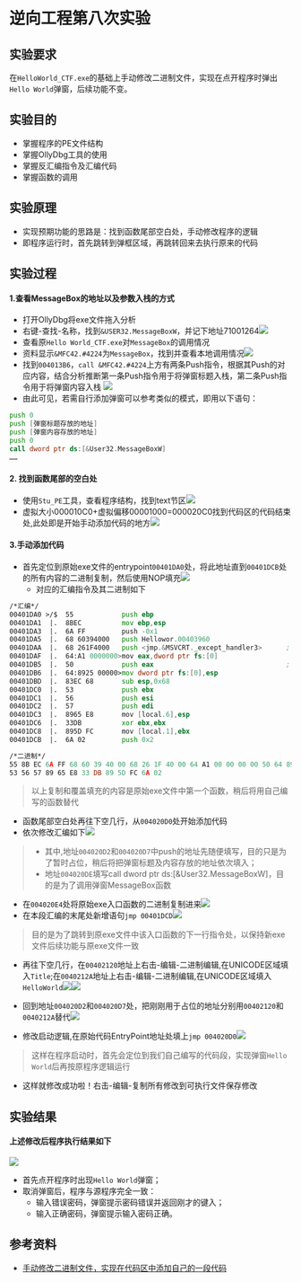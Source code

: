 # 逆向工程第八次实验
## 实验要求
在`HelloWorld_CTF.exe`的基础上手动修改二进制文件，实现在点开程序时弹出`Hello World`弹窗，后续功能不变。
## 实验目的
- 掌握程序的PE文件结构
- 掌握OllyDbg工具的使用
- 掌握反汇编指令及汇编代码
- 掌握函数的调用

## 实验原理
- 实现预期功能的思路是：找到函数尾部空白处，手动修改程序的逻辑
- 即程序运行时，首先跳转到弹框区域，再跳转回来去执行原来的代码

## 实验过程
#### 1.查看MessageBox的地址以及参数入栈的方式
- 打开OllyDbg将exe文件拖入分析
- 右键-查找-名称，找到`&USER32.MessageBoxW`，并记下地址71001264</b>![](./img/6.png)
- 查看原`Hello World_CTF.exe`对`MessageBox`的调用情况
- 资料显示`&MFC42.#4224`为`MessageBox`，找到并查看本地调用情况</b>![](./img/16.png)
- 找到`004013B6`，`call &MFC42.#4224`上方有两条Push指令，根据其Push的对应内容，结合分析推断第一条Push指令用于将弹窗标题入栈，第二条Push指令用于将弹窗内容入栈 ![](./img/17.png)
- 由此可见，若需自行添加弹窗可以参考类似的模式，即用以下语句：
```asm
push 0 
push [弹窗标题存放的地址]
push [弹窗内容存放的地址]
push 0
call dword ptr ds:[&User32.MessageBoxW]
……
```
#### 2. 找到函数尾部的空白处
- 使用`Stu_PE`工具，查看程序结构，找到text节区</b>![](./img/1.png)
- 虚拟大小000010C0+虚拟偏移00001000=000020C0找到代码区的代码结束处,此处即是开始手动添加代码的地方</b>![](./img/3.png)

#### 3.手动添加代码
- 首先定位到原始exe文件的entrypoint`00401DA0`处，将此地址直到`00401DCB`处的所有内容的二进制复制，然后使用NOP填充</b>![](./img/4.png)
  - 对应的汇编指令及其二进制如下
```asm
/*汇编*/
00401DA0 >/$  55            push ebp
00401DA1  |.  8BEC          mov ebp,esp
00401DA3  |.  6A FF         push -0x1
00401DA5  |.  68 60394000   push Hellowor.00403960
00401DAA  |.  68 261F4000   push <jmp.&MSVCRT._except_handler3>      ;  SE 处理程序安装
00401DAF  |.  64:A1 0000000>mov eax,dword ptr fs:[0]
00401DB5  |.  50            push eax                                 ;  kernel32.BaseThreadInitThunk
00401DB6  |.  64:8925 00000>mov dword ptr fs:[0],esp
00401DBD  |.  83EC 68       sub esp,0x68
00401DC0  |.  53            push ebx
00401DC1  |.  56            push esi
00401DC2  |.  57            push edi
00401DC3  |.  8965 E8       mov [local.6],esp
00401DC6  |.  33DB          xor ebx,ebx
00401DC8  |.  895D FC       mov [local.1],ebx
00401DCB  |.  6A 02         push 0x2

/*二进制*/
55 8B EC 6A FF 68 60 39 40 00 68 26 1F 40 00 64 A1 00 00 00 00 50 64 89 25 00 00 00 00 83 EC 68
53 56 57 89 65 E8 33 DB 89 5D FC 6A 02
```
>以上复制和覆盖填充的内容是原始exe文件中第一个函数，稍后将用自己编写的函数替代

- 函数尾部空白处再往下空几行，从`004020D0`处开始添加代码
- 依次修改汇编如下</b>![](./img/7.png)
> - 其中,地址`004020D2`和`004020D7`中push的地址先随便填写，目的只是为了暂时占位，稍后将把弹窗标题及内容存放的地址依次填入；
> - 地址`004020DE`填写call dword ptr ds:[&User32.MessageBoxW]，目的是为了调用弹窗MessageBox函数
- 在`004020E4`处将原始exe入口函数的二进制复制进来</b>![](./img/8.png)
- 在本段汇编的末尾处新增语句`jmp 00401DCD`</b>![](./img/9.png)
> 目的是为了跳转到原exe文件中该入口函数的下一行指令处，以保持新exe文件后续功能与原exe文件一致

- 再往下空几行，在`00402120`地址上右击-编辑-二进制编辑,在UNICODE区域填入`Title`;在`0040212A`地址上右击-编辑-二进制编辑,在UNICODE区域填入`HelloWorld`</b>![](./img/10.png)</b>![](./img/11.png)

- 回到地址`004020D2`和`004020D7`处，把刚刚用于占位的地址分别用`00402120`和`0040212A`替代</b>![](./img/12.png)

- 修改启动逻辑,在原始代码EntryPoint地址处填上`jmp 004020D0`![](./img/13.png)
> 这样在程序启动时，首先会定位到我们自己编写的代码段，实现弹窗`Hello World`后再按原程序逻辑运行

- 这样就修改成功啦！右击-编辑-复制所有修改到可执行文件保存修改

## 实验结果
#### 上述修改后程序执行结果如下
</b>![](./img/success.gif)
- 首先点开程序时出现`Hello World`弹窗；
- 取消弹窗后，程序与源程序完全一致：
  - 输入错误密码，弹窗提示密码错误并返回刚才的键入；
  - 输入正确密码，弹窗提示输入密码正确。

## 参考资料
- [手动修改二进制文件，实现在代码区中添加自己的一段代码](https://blog.csdn.net/ProgrammeringLearner/article/details/52096138)
